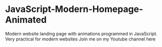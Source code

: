 # JavaScript-Modern-Homepage-Animated
Modern website landing page with animations programmed in JavaScript. Very practical for modern websites  Join me on my Youtube channel here
